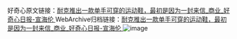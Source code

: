 好奇心原文链接：[耐克推出一款单手可穿的运动鞋，最初是因为一封来信_商业_好奇心日报-宣海伦 ](https://www.qdaily.com/articles/12183.html)
WebArchive归档链接：[耐克推出一款单手可穿的运动鞋，最初是因为一封来信_商业_好奇心日报-宣海伦 ](http://web.archive.org/web/20190623171958/https://www.qdaily.com/articles/12183.html)
![image](http://ww3.sinaimg.cn/large/007d5XDply1g3x0hv50l0j30u03rpkec)
